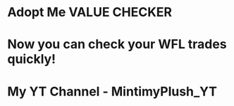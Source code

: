 # Adopt Me VALUE CHECKER
# Now you can check your WFL trades quickly!
# My YT Channel - MintimyPlush_YT

